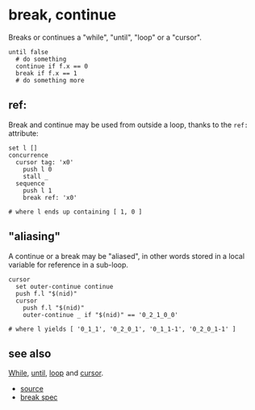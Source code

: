 
# break, continue

Breaks or continues a "while", "until", "loop" or a "cursor".

```
until false
  # do something
  continue if f.x == 0
  break if f.x == 1
  # do something more
```

## ref:

Break and continue may be used from outside a loop, thanks to the
`ref:` attribute:

```
set l []
concurrence
  cursor tag: 'x0'
    push l 0
    stall _
  sequence
    push l 1
    break ref: 'x0'

# where l ends up containing [ 1, 0 ]
```

## "aliasing"

A continue or a break may be "aliased", in other words stored in a
local variable for reference in a sub-loop.

```
cursor
  set outer-continue continue
  push f.l "$(nid)"
  cursor
    push f.l "$(nid)"
    outer-continue _ if "$(nid)" == '0_2_1_0_0'

# where l yields [ '0_1_1', '0_2_0_1', '0_1_1-1', '0_2_0_1-1' ]
```

## see also

[While](until.md), [until](until.md), [loop](loop.md) and [cursor](cursor.md).


* [source](https://github.com/floraison/flor/tree/master/lib/flor/pcore/break.rb)
* [break spec](https://github.com/floraison/flor/tree/master/spec/pcore/break_spec.rb)

